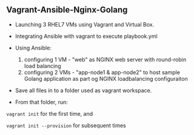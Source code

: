 ## Vagrant-Ansible-Nginx-Golang

- Launching 3 RHEL7 VMs using Vagrant and Virtual Box.
- Integrating Ansible with vagrant to execute playbook.yml
- Using Ansible:
  1. configuring 1 VM - "web" as NGINX web server with round-robin load balancing
  2. configuring 2 VMs - "app-node1 & app-node2" to host sample Golang application as part og NGINX loadbalancing configuraiton

- Save all files in to a folder used as vagrant workspace.
- From that folder, run:

`vagrant init` for the first time, and 

`vagrant init --provision` for subsequent times

